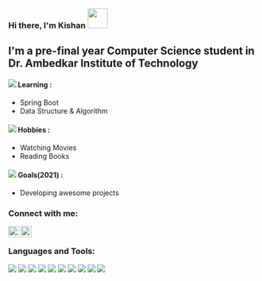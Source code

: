 ### Hi there, I'm Kishan <img src="https://raw.githubusercontent.com/MartinHeinz/MartinHeinz/master/wave.gif" width="40px">


## I'm a pre-final year Computer Science student in  Dr. Ambedkar Institute of Technology

####  <img src="https://img.icons8.com/color/20/4a90e2/learning.png"/> Learning :
  - Spring Boot <br>
  - Data Structure & Algorithm

#### <img src="https://img.icons8.com/fluency/20/4a90e2/drawing.png"/> Hobbies :
- Watching Movies <br>
- Reading Books

#### <img src="https://img.icons8.com/color/20/4a90e2/goal--v1.png"/> Goals(2021) :
- Developing awesome projects


### Connect with me:

[<img align="left" alt="LinkedIn" width="22px" src="https://cdn.jsdelivr.net/npm/simple-icons@v3/icons/linkedin.svg" />][linkedin]
[<img align="left" alt="Instagram" width="22px" src="https://cdn.jsdelivr.net/npm/simple-icons@v3/icons/gmail.svg" />][gmail]

<br />




### Languages and Tools:
                                                                                                        
<p align="left"> 
    <img src="https://img.icons8.com/color/48/000000/java-coffee-cup-logo--v2.png"/>
    <img src="https://img.icons8.com/color/48/000000/python--v1.png"/>
    <img src="https://img.icons8.com/fluency/48/000000/mysql-logo.png"/>
    <img src="https://img.icons8.com/color/48/000000/spring-logo.png"/>
    <img src="https://img.icons8.com/color/48/000000/angularjs.png"/>
    <img src="https://img.icons8.com/color/48/000000/html-5--v1.png"/>
    <img src="https://img.icons8.com/color/48/000000/css3.png"/>
    <img src="https://img.icons8.com/color/48/000000/intellij-idea.png"/>
    <img src="https://img.icons8.com/fluency/48/000000/visual-studio-code-2019.png"/>
    <a href="https://git-scm.com/" target="_blank"> <img src="https://img.icons8.com/ios-filled/50/fa314a/git.png"/> </a> 
    
</p>
<br />
<br />


[gmail]: mailto:iammanish041@gmail.com
[linkedin]:https://www.linkedin.com/in/kishan-kandu-1446321aa/
  

<!--
**iamkishan067/iamkishan067** is a ✨ _special_ ✨ repository because its `README.md` (this file) appears on your GitHub profile.

Here are some ideas to get you started:

- 🔭 I’m currently working on ...
- 🌱 I’m currently learning ...
- 👯 I’m looking to collaborate on ...
- 🤔 I’m looking for help with ...
- 💬 Ask me about ...
- 📫 How to reach me: ...
- 😄 Pronouns: ...
- ⚡ Fun fact: ...
-->
